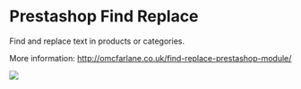 Prestashop Find Replace
=======================

Find and replace text in products or categories.

More information: http://omcfarlane.co.uk/find-replace-prestashop-module/

<img src="http://omcfarlane.co.uk/wp-content/uploads/2014/01/find-replace.jpg"/>
